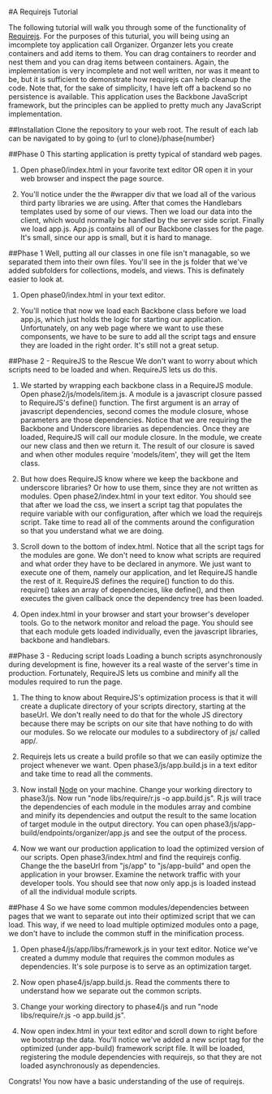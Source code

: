 #A Requirejs Tutorial

The following tutorial will walk you through some of the functionality of [Requirejs](http://requirejs.org/). For the purposes of this tuturial, you will being using an imcomplete toy application call Organizer. Organzer lets you create containers and add items to them. You can drag containers to reorder and nest them and you can drag items between containers. Again, the implementation is very incomplete and not well written, nor was it meant to be, but it is sufficient to demonstrate how requirejs can help cleanup the code. Note that, for the sake of simplicity, I have left off a backend so no persistence is available. This application uses the Backbone JavaScript framework, but the principles can be applied to pretty much any JavaScript implementation.

##Installation
Clone the repository to your web root. The result of each lab can be navigated to by going to {url to clone}/phase{number}

##Phase 0
This starting application is pretty typical of standard web pages.

1. Open phase0/index.html in your favorite text editor OR open it in your web browser and inspect the page source.

2. You'll notice under the the #wrapper div that we load all of the various third party libraries we are using. After that comes the Handlebars templates used by some of our views. Then we load our data into the client, which would normally be handled by the server side script. Finally we load app.js. App.js contains all of our Backbone classes for the page. It's small, since our app is small, but it is hard to manage.

##Phase 1
Well, putting all our classes in one file isn't managable, so we separated them into their own files. You'll see in the js folder that we've added subfolders for collections, models, and views. This is definately easier to look at.

1. Open phase0/index.html in your text editor.

2. You'll notice that now we load each Backbone class before we load app.js, which just holds the logic for starting our application. Unfortunately, on any web page where we want to use these componsents, we have to be sure to add all the script tags and ensure they are loaded in the right order. It's still not a great setup.

##Phase 2 - RequireJS to the Rescue
We don't want to worry about which scripts need to be loaded and when. RequireJS lets us do this.

1. We started by wrapping each backbone class in a RequireJS module. Open phase2/js/models/item.js. A module is a javascript closure passed to RequireJS's define() function. The first argument is an array of javascript dependencies, second comes the module closure, whose parameters are those dependencies. Notice that we are requiring the Backbone and Underscore libraries as dependencies. Once they are loaded, RequireJS will call our module closure. In the module, we create our new class and then we return it. The result of our closure is saved and when other modules require 'models/item', they will get the Item class.

2. But how does RequireJS know where we keep the backbone and underscore libraries? Or how to use them, since they are not written as modules. Open phase2/index.html in your text editor. You should see that after we load the css, we insert a script tag that populates the require variable with our configuration, after which we load the requirejs script. Take time to read all of the comments around the configuration so that you understand what we are doing.

3. Scroll down to the bottom of index.html. Notice that all the script tags for the modules are gone. We don't need to know what scripts are required and what order they have to be declared in anymore. We just want to execute one of them, namely our application, and let RequireJS handle the rest of it. RequireJS defines the require() function to do this. require() takes an array of dependencies, like define(), and then executes the given callback once the dependency tree has been loaded.

4. Open index.html in your browser and start your browser's developer tools. Go to the network monitor and reload the page. You should see that each module gets loaded individually, even the javascript libraries, backbone and handlebars.

##Phase 3 - Reducing script loads
Loading a bunch scripts asynchronously during development is fine, however its a real waste of the server's time in production. Fortunately, RequireJS lets us combine and minify all the modules required to run the page.

1. The thing to know about RequireJS's optimization process is that it will create a duplicate directory of your scripts directory, starting at the baseUrl. We don't really need to do that for the whole JS directory because there may be scripts on our site that have nothing to do with our modules. So we relocate our modules to a subdirectory of js/ called app/.  

2. Requirejs lets us create a build profile so that we can easily optimize the project whenever we want. Open phase3/js/app.build.js in a text editor and take time to read all the comments.

3. Now install [Node](http://nodejs.org/) on your machine. Change your working directory to phase3/js. Now run "node libs/require/r.js -o app.build.js". R.js will trace the dependencies of each module in the modules array and combine and minify its dependencies and output the result to the same location of
target module in the output directory. You can open phase3/js/app-build/endpoints/organizer/app.js and see the output of the process.

4. Now we want our production application to load the optimized version of our scripts. Open phase3/index.html and find the requirejs config. Change the the baseUrl from "js/app" to "js/app-build" and open the application in your browser. Examine the network traffic with your developer tools. You should see that now only app.js is loaded instead of all the individual module scripts.

##Phase 4
So we have some common modules/dependencies between pages that we want to separate out into their optimized script that we can load. This way, if we need to load multiple optimized modules onto a page, we don't have to include the common stuff in the minification process.

1. Open phase4/js/app/libs/framework.js in your text editor. Notice we've created a dummy module that requires the common modules as dependencies. It's sole purpose is to serve as an optimization target.

2. Now open phase4/js/app.build.js. Read the comments there to understand how we separate out the common scripts.

3. Change your working directory to phase4/js and run "node libs/require/r.js -o app.build.js".

4. Now open index.html in your text editor and scroll down to right before we bootstrap the data. You'll notice we've added a new script tag for the optimized (under app-build) framework script file. It will be loaded, registering the module dependencies with requirejs, so that they are not loaded asynchronously as dependencies.

Congrats! You now have a basic understanding of the use of requirejs.
